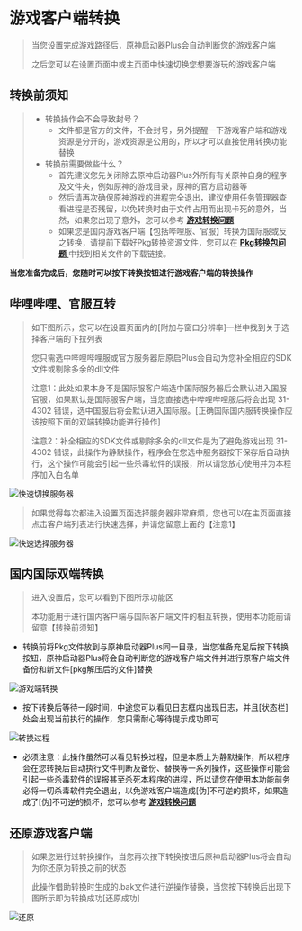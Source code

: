 # 游戏客户端转换

> 当您设置完成游戏路径后，原神启动器Plus会自动判断您的游戏客户端
>
> 之后您可以在设置页面中或主页面中快速切换您想要游玩的游戏客户端
>



## 转换前须知

> - 转换操作会不会导致封号？
>   - 文件都是官方的文件，不会封号，另外提醒一下游戏客户端和游戏资源是分开的，游戏资源是公用的，所以才可以直接使用转换功能替换
> - 转换前需要做些什么？
>   - 首先建议您先关闭除去原神启动器Plus外所有有关原神自身的程序及文件夹，例如原神的游戏目录，原神的官方启动器等
>   - 然后请再次确保原神游戏的进程完全退出，建议使用任务管理器查看进程是否残留，以免转换时由于文件占用而出现卡死的意外，当然，如果您出现了意外，您可以参考 [ **游戏转换问题** ](../issues/switch-issues.md)
>   - 如果您是国内游戏客户端【包括哔哩服、官服】转换为国际服或反之转换，请提前下载好Pkg转换资源文件，您可以在 [ **Pkg转换包问题** ](../issues/pkg-issues.md)中找到相关文件的下载链接。

**当您准备完成后，您随时可以按下转换按钮进行游戏客户端的转换操作**





## 哔哩哔哩、官服互转

> 如下图所示，您可以在设置页面内的[附加与窗口分辨率]一栏中找到关于选择客户端的下拉列表
>
> 您只需选中哔哩哔哩服或官方服务器后原启Plus会自动为您补全相应的SDK文件或剔除多余的dll文件
>
> 注意1：此处如果本身不是国际服客户端选中国际服务器后会默认进入国服官服，如果默认是国际服客户端，当您直接选中哔哩哔哩服后将会出现 31-4302 错误，选中国服后将会默认进入国际服。[正确国际国内服转换操作应该按照下面的双端转换功能进行操作]
>
> 注意2：补全相应的SDK文件或剔除多余的dll文件是为了避免游戏出现 31-4302 错误，此操作为静默操作，程序会在您选中服务器按下保存后自动执行，这个操作可能会引起一些杀毒软件的误报，所以请您放心使用并为本程序加入白名单

![快速切换服务器](https://s2.loli.net/2022/03/08/sRqCxbAa4fEyYrJ.jpg)

> 如果觉得每次都进入设置页面选择服务器非常麻烦，您也可以在主页面直接点击客户端列表进行快速选择，并请您留意上面的【注意1】

![快速选择服务器](https://s2.loli.net/2022/03/08/HdGxkuwgliz1KUQ.jpg)



## 国内国际双端转换

>进入设置后，您可以看到下图所示功能区
>
>本功能用于进行国内客户端与国际客户端文件的相互转换，使用本功能前请留意【转换前须知】



- 转换前将Pkg文件放到与原神启动器Plus同一目录，当您准备充足后按下转换按钮，原神启动器Plus将会自动判断您的游戏客户端文件并进行原客户端文件备份和新文件[pkg解压后的文件]替换

![游戏端转换](https://s2.loli.net/2022/03/08/ZitGCVAkJI8g46S.jpg)

- 按下转换后等待一段时间，中途您可以看见日志框内出现日志，并且[状态栏]处会出现当前执行的操作，您只需耐心等待提示成功即可

![转换过程](https://s2.loli.net/2022/03/08/JG94plbAP8kHtFd.jpg)



- 必须注意：此操作虽然可以看见转换过程，但是本质上为静默操作，所以程序会在您转换后自动执行文件判断及备份、替换等一系列操作，这些操作可能会引起一些杀毒软件的误报甚至杀死本程序的进程，所以请您在使用本功能前务必将一切杀毒软件完全退出，以免游戏客户端造成[伪]不可逆的损坏，如果造成了[伪]不可逆的损坏，您可以参考 [ **游戏转换问题** ](../issues/switch-issues.md)

## 还原游戏客户端

> 如果您进行过转换操作，当您再次按下转换按钮后原神启动器Plus将会自动为你还原为转换之前的状态
>
> 此操作借助转换时生成的.bak文件进行逆操作替换，当您按下转换后出现下图所示即为转换成功[还原成功]

![还原](https://s2.loli.net/2022/03/08/8JvABHTVkGtDM9i.jpg)
